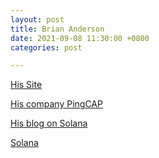 ```yaml
---
layout: post
title: Brian Anderson
date: 2021-09-08 11:30:00 +0800
categories: post

---
```


[His Site](https://brson.github.io/)

[His company PingCAP](https://pingcap.com/)

[His blog on Solana](https://brson.github.io/2021/06/08/rust-on-solana)

[Solana](https://solana.com/)


